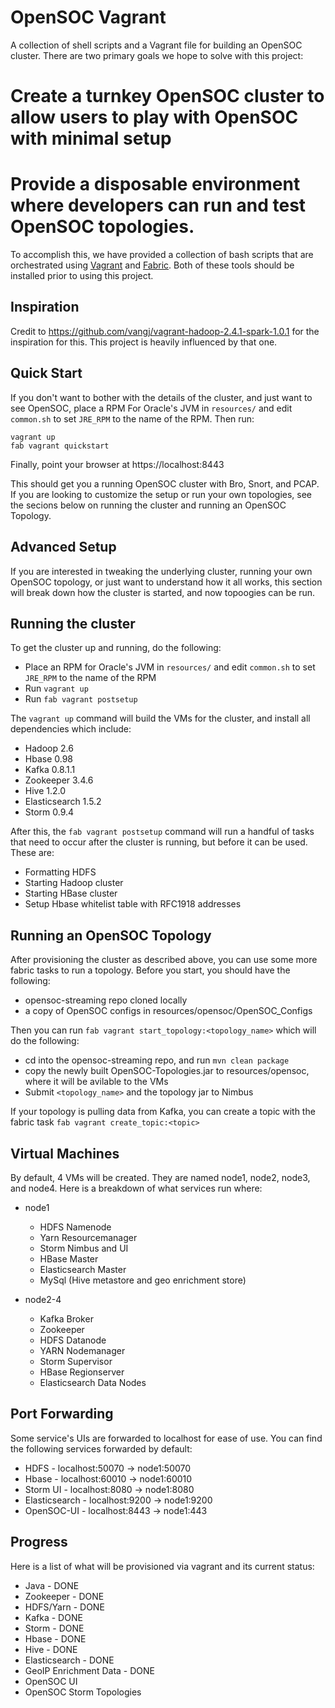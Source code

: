 # OpenSOC Vagrant

A collection of shell scripts and a Vagrant file for building an OpenSOC cluster. There are two primary goals we hope to solve with this project:

# Create a turnkey OpenSOC cluster to allow users to play with OpenSOC with minimal setup
# Provide a disposable environment where developers can run and test OpenSOC topologies.

To accomplish this, we have provided a collection of bash scripts that are orchestrated using [Vagrant](https://www.vagrantup.com/) and [Fabric](http://www.fabfile.org/). Both of these tools should be installed prior to using this project. 

## Inspiration

Credit to https://github.com/vangj/vagrant-hadoop-2.4.1-spark-1.0.1 for the inspiration for this. This project is heavily influenced by that one.

## Quick Start

If you don't want to bother with the details of the cluster, and just want to see OpenSOC, place a RPM For Oracle's JVM in `resources/` and edit `common.sh` to set `JRE_RPM` to the name of the RPM. Then run:

```
vagrant up
fab vagrant quickstart
```

Finally, point your browser at https://localhost:8443

This should get you a running OpenSOC cluster with Bro, Snort, and PCAP. If you are looking to customize the setup or run your own topologies, see the secions below on running the cluster and running an OpenSOC Topology.

## Advanced Setup

If you are interested in tweaking the underlying cluster, running your own OpenSOC topology, or just want to understand how it all works, this section will break down how the cluster is started, and now topoogies can be run.

## Running the cluster

To get the cluster up and running, do the following:

* Place an RPM for Oracle's JVM in `resources/` and edit `common.sh` to set `JRE_RPM` to the name of the RPM
* Run `vagrant up`
* Run `fab vagrant postsetup`

The `vagrant up` command will build the VMs for the cluster, and install all dependencies which include:

* Hadoop 2.6
* Hbase 0.98
* Kafka 0.8.1.1
* Zookeeper 3.4.6
* Hive 1.2.0
* Elasticsearch 1.5.2
* Storm 0.9.4

After this, the `fab vagrant postsetup` command will run a handful of tasks that need to occur after the cluster is running, but before it can be used. These are:

* Formatting HDFS
* Starting Hadoop cluster
* Starting HBase cluster
* Setup Hbase whitelist table with RFC1918 addresses

## Running an OpenSOC Topology

After provisioning the cluster as described above, you can use some more fabric tasks to run a topology. Before you start, you should have the following:

* opensoc-streaming repo cloned locally
* a copy of OpenSOC configs in resources/opensoc/OpenSOC_Configs

Then you can run `fab vagrant start_topology:<topology_name>` which will do the following:

* cd into the opensoc-streaming repo, and run `mvn clean package`
* copy the newly built OpenSOC-Topologies.jar to resources/opensoc, where it will be avilable to the VMs
* Submit `<topology_name>` and the topology jar to Nimbus

If your topology is pulling data from Kafka, you can create a topic with the fabric task `fab vagrant create_topic:<topic>`

## Virtual Machines

By default, 4 VMs will be created. They are named node1, node2, node3, and node4. Here is a breakdown of what services run where:

* node1
  * HDFS Namenode
  * Yarn Resourcemanager
  * Storm Nimbus and UI
  * HBase Master
  * Elasticsearch Master
  * MySql (Hive metastore and geo enrichment store)

* node2-4
  * Kafka Broker
  * Zookeeper
  * HDFS Datanode
  * YARN Nodemanager
  * Storm Supervisor
  * HBase Regionserver
  * Elasticsearch Data Nodes

## Port Forwarding

Some service's UIs are forwarded to localhost for ease of use. You can find the following services forwarded by default:

* HDFS - localhost:50070 -> node1:50070
* Hbase - localhost:60010 -> node1:60010
* Storm UI - localhost:8080 -> node1:8080
* Elasticsearch - localhost:9200 -> node1:9200
* OpenSOC-UI - localhost:8443 -> node1:443

## Progress

Here is a list of what will be provisioned via vagrant and its current status:

* Java - DONE
* Zookeeper - DONE
* HDFS/Yarn - DONE
* Kafka - DONE 
* Storm - DONE
* Hbase - DONE
* Hive - DONE
* Elasticsearch - DONE
* GeoIP Enrichment Data - DONE
* OpenSOC UI
* OpenSOC Storm Topologies

